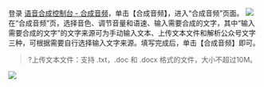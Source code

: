 登录 [语音合成控制台 - 合成音频](https://console.cloud.tencent.com/tts/complexaudio)，单击【合成音频】，进入“合成音频”页面。
![](https://main.qcloudimg.com/raw/f623021670f1957a5dfa524005b2cb1f.png)
在“合成音频”页，选择音色、调节音量和语速、输入需要合成的文字，其中“输入需要合成的文字”的文字来源可为手动输入文本、上传文本文件和解析公众号文字三种，可根据需要自行选择输入文字来源。填写完成后，单击【合成音频】即可。
>?上传文本文件：支持 .txt，.doc 和 .docx 格式的文件，大小不超过10M。

![](https://main.qcloudimg.com/raw/fa3fedf65145da4f923d442ed73ed1b6.png)
